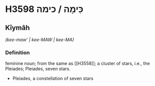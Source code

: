 # H3598 כִּימָה / כימה

## Kîymâh

_(kee-maw' | kee-MAW | kee-MA)_

### Definition

feminine noun; from the same as [[H3558]]; a cluster of stars, i.e., the Pleiades; Pleiades, seven stars.

- Pleiades, a constellation of seven stars
